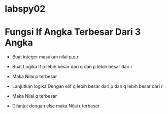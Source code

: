# labspy02

<h1>Fungsi If Angka Terbesar Dari 3 Angka</h1>

+ <p>Buat integer masukan nilai p,q,r</p>
+ <p>Buat Logika If p lebih besar dari q dan p lebih besar dari r</p>
+ <p>Maka Nilai p terbesar</p>
+ <p>Lanjutkan logika Dengan elif q lebih besar dari p dan q lebih besar dari r</p>
+ <p>Maka Nilai q terbesar</p>
+ <p>Dilanjut dengan else maka Nilai r terbesar</p>

